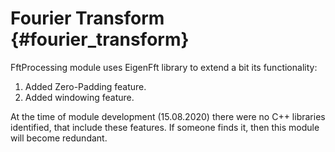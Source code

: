 # Fourier Transform {#fourier_transform}

FftProcessing module uses EigenFft library to extend a bit its functionality:

1. Added Zero-Padding feature.
2. Added windowing feature.

At the time of module development (15.08.2020) there were no C++ libraries identified, that include these features. If someone finds it, then this module will become redundant.
